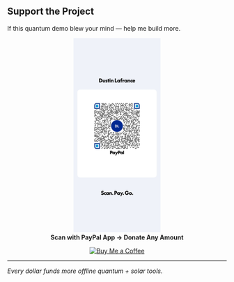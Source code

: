 ## Support the Project

If this quantum demo blew your mind — help me build more.

<p align="center">
  <img src="paypal-qr.png" width="200" alt="PayPal QR Code">
  <br>
  <b>Scan with PayPal App → Donate Any Amount</b>
</p>

<p align="center">
  <a href="https://www.buymeacoffee.com/observerdelta">
    <img src="https://img.shields.io/badge/Buy%20Me%20a%20Coffee-Donate-yellow?style=for-the-badge" alt="Buy Me a Coffee">
  </a>
</p>

---

*Every dollar funds more offline quantum + solar tools.*
